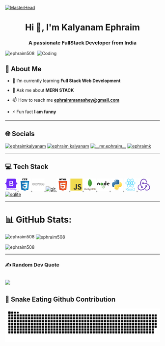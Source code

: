 [![MasterHead](https://firebasestorage.googleapis.com/v0/b/flexi-coding.appspot.com/o/dempgi7-520f8d5f-63d4-4453-8822-dbc149ae27f8.gif?alt=media&token=91c0c7b2-93c3-4029-b011-1a8703c5730d)](https://rishavchanda.io)
<h1 align="center">Hi 👋, I'm Kalyanam Ephraim</h1>
<h3 align="center">A passionate FullStack Developer from India</h3>
<img align="right" alt="Coding" width="400" src="https://cdn.dribbble.com/users/1162077/screenshots/3848914/programmer.gif">

<p align="left"> <img src="https://komarev.com/ghpvc/?username=ephraim508&label=Profile%20views&color=0e75b6&style=flat" alt="ephraim508" /> </p>

## 💫 About Me
- 🌱 I’m currently learning **Full Stack Web Development**

- 💬 Ask me about **MERN STACK**

- 📫 How to reach me **ephraimmanashey@gmail.com**

- ⚡ Fun fact **I am funny**
<hr/>


## 🌐 Socials

<p align="left">
<a href="https://twitter.com/ephraimkalyanam" target="blank"><img align="center" src="https://raw.githubusercontent.com/rahuldkjain/github-profile-readme-generator/master/src/images/icons/Social/twitter.svg" alt="ephraimkalyanam" height="30" width="40" /></a>
<a href="https://linkedin.com/in/ephraim kalyanam" target="blank"><img align="center" src="https://raw.githubusercontent.com/rahuldkjain/github-profile-readme-generator/master/src/images/icons/Social/linked-in-alt.svg" alt="ephraim kalyanam" height="30" width="40" /></a>
<a href="https://instagram.com/__mr.ephraim__" target="blank"><img align="center" src="https://raw.githubusercontent.com/rahuldkjain/github-profile-readme-generator/master/src/images/icons/Social/instagram.svg" alt="__mr.ephraim__" height="30" width="40" /></a>
<a href="https://www.leetcode.com/ephraimk" target="blank"><img align="center" src="https://raw.githubusercontent.com/rahuldkjain/github-profile-readme-generator/master/src/images/icons/Social/leet-code.svg" alt="ephraimk" height="30" width="40" /></a>
</p>
<hr/>

## 💻 Tech Stack

<p align="left"> <a href="https://getbootstrap.com" target="_blank" rel="noreferrer"> <img src="https://raw.githubusercontent.com/devicons/devicon/master/icons/bootstrap/bootstrap-plain-wordmark.svg" alt="bootstrap" width="40" height="40"/> </a> <a href="https://www.w3schools.com/css/" target="_blank" rel="noreferrer"> <img src="https://raw.githubusercontent.com/devicons/devicon/master/icons/css3/css3-original-wordmark.svg" alt="css3" width="40" height="40"/> </a> <a href="https://expressjs.com" target="_blank" rel="noreferrer"> <img src="https://raw.githubusercontent.com/devicons/devicon/master/icons/express/express-original-wordmark.svg" alt="express" width="40" height="40"/> </a> <a href="https://git-scm.com/" target="_blank" rel="noreferrer"> <img src="https://www.vectorlogo.zone/logos/git-scm/git-scm-icon.svg" alt="git" width="40" height="40"/> </a> <a href="https://www.w3.org/html/" target="_blank" rel="noreferrer"> <img src="https://raw.githubusercontent.com/devicons/devicon/master/icons/html5/html5-original-wordmark.svg" alt="html5" width="40" height="40"/> </a> <a href="https://developer.mozilla.org/en-US/docs/Web/JavaScript" target="_blank" rel="noreferrer"> <img src="https://raw.githubusercontent.com/devicons/devicon/master/icons/javascript/javascript-original.svg" alt="javascript" width="40" height="40"/> </a> <a href="https://www.mongodb.com/" target="_blank" rel="noreferrer"> <img src="https://raw.githubusercontent.com/devicons/devicon/master/icons/mongodb/mongodb-original-wordmark.svg" alt="mongodb" width="40" height="40"/> </a> <a href="https://nodejs.org" target="_blank" rel="noreferrer"> <img src="https://raw.githubusercontent.com/devicons/devicon/master/icons/nodejs/nodejs-original-wordmark.svg" alt="nodejs" width="40" height="40"/> </a> <a href="https://www.python.org" target="_blank" rel="noreferrer"> <img src="https://raw.githubusercontent.com/devicons/devicon/master/icons/python/python-original.svg" alt="python" width="40" height="40"/> </a> <a href="https://reactjs.org/" target="_blank" rel="noreferrer"> <img src="https://raw.githubusercontent.com/devicons/devicon/master/icons/react/react-original-wordmark.svg" alt="react" width="40" height="40"/> </a> <a href="https://redux.js.org" target="_blank" rel="noreferrer"> <img src="https://raw.githubusercontent.com/devicons/devicon/master/icons/redux/redux-original.svg" alt="redux" width="40" height="40"/> </a> <a href="https://www.sqlite.org/" target="_blank" rel="noreferrer"> <img src="https://www.vectorlogo.zone/logos/sqlite/sqlite-icon.svg" alt="sqlite" width="40" height="40"/> </a> </p>
<hr/>


# 📊 GitHub Stats:

<p><img align="left" src="https://github-readme-stats.vercel.app/api/top-langs?username=ephraim508&show_icons=true&locale=en&layout=compact" alt="ephraim508" /></p>

<p>&nbsp;<img align="center" src="https://github-readme-stats.vercel.app/api?username=ephraim508&show_icons=true&locale=en" alt="ephraim508" /></p>

<p><img align="center" src="https://github-readme-streak-stats.herokuapp.com/?user=ephraim508&" alt="ephraim508" /></p>
<hr/>

### ✍️ Random Dev Quote
![](https://quotes-github-readme.vercel.app/api?type=horizontal&theme=gruvbox)
---

## 🐍 Snake Eating Github Contribution 

<picture>
  <source media="(prefers-color-scheme: dark)" srcset="https://raw.githubusercontent.com/yashjoshi5328/yashjoshi5328/output/github-contribution-grid-snake-dark.svg">
  <source media="(prefers-color-scheme: light)" srcset="https://raw.githubusercontent.com/yashjoshi5328/yashjoshi5328/output/github-contribution-grid-snake.svg">
  <img alt="github contribution grid snake animation" src="https://raw.githubusercontent.com/yashjoshi5328/yashjoshi5328/output/github-contribution-grid-snake.svg">
</picture>
